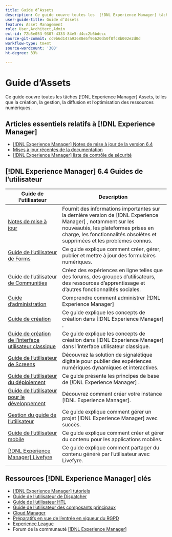 ```yaml
---
title: Guide d’Assets
description: Ce guide couvre toutes les  [!DNL Experience Manager] tâches de ressources, telles que la création, la gestion, la diffusion et l’optimisation des ressources numériques.
user-guide-title: Guide d’Assets
feature: Asset Management
role: User,Architect,Admin
exl-id: 72b5e053-9307-4333-84e5-d4cc2b6bdecc
source-git-commit: cc9b6d147a93688e5f96620d50f8fc8b002e2d0d
workflow-type: tm+mt
source-wordcount: '300'
ht-degree: 33%

---
```


# Guide d’Assets

Ce guide couvre toutes les tâches [!DNL Experience Manager] Assets, telles que la création, la gestion, la diffusion et l’optimisation des ressources numériques.

## Articles essentiels relatifs à [!DNL Experience Manager] 

* [[!DNL Experience Manager] Notes de mise à jour de la version 6.4](/help/release-notes/home.md)
* [Mises à jour récentes de la documentation](https://experienceleague.adobe.com/docs/experience-manager-release-information/aem-release-updates/doc-updates/documentation-updates.html?lang=fr)
* [[!DNL Experience Manager] liste de contrôle de sécurité](/help/sites-administering/security-checklist.md)

## [!DNL Experience Manager] 6.4 Guides de l’utilisateur

| Guide de l’utilisateur | Description |
|--- |---|
| [Notes de mise à jour](/help/release-notes/home.md) | Fournit des informations importantes sur la dernière version de [!DNL Experience Manager] , notamment sur les nouveautés, les plateformes prises en charge, les fonctionnalités obsolètes et supprimées et les problèmes connus. |
| [Guide de l’utilisateur de Forms](/help/forms/home.md) | Ce guide explique comment créer, gérer, publier et mettre à jour des formulaires numériques. |
| [Guide de l’utilisateur de Communities](/help/communities/home.md) | Créez des expériences en ligne telles que des forums, des groupes d’utilisateurs, des ressources d’apprentissage et d’autres fonctionnalités sociales. |
| [Guide d’administration](/help/sites-administering/home.md) | Comprendre comment administrer [!DNL Experience Manager] |
| [Guide de création](/help/sites-authoring/home.md) | Ce guide explique les concepts de création dans [!DNL Experience Manager] . |
| [Guide de création de l’interface utilisateur classique](/help/sites-classic-ui-authoring/home.md) | Ce guide explique les concepts de création dans [!DNL Experience Manager] dans l’interface utilisateur classique. |
| [Guide de l’utilisateur de Screens](https://experienceleague.adobe.com/docs/experience-manager-screens/user-guide/aem-screens-introduction.html) | Découvrez la solution de signalétique digitale pour publier des expériences numériques dynamiques et interactives. |
| [Guide de l’utilisateur du déploiement](/help/sites-deploying/home.md) | Ce guide présente les principes de base de [!DNL Experience Manager] . |
| [Guide de l’utilisateur pour le développement](/help/sites-developing/home.md) | Découvrez comment créer votre instance [!DNL Experience Manager]. |
| [Gestion du guide de l’utilisateur](/help/managing/home.md) | Ce guide explique comment gérer un projet [!DNL Experience Manager] avec succès. |
| [Guide de l’utilisateur mobile](/help/mobile/home.md) | Ce guide explique comment créer et gérer du contenu pour les applications mobiles. |
| [[!DNL Experience Manager]  Livefyre](https://experienceleague.adobe.com/docs/livefyre/using/home.html) | Ce guide explique comment partager du contenu généré par l’utilisateur avec Livefyre. |

## Ressources [!DNL Experience Manager] clés

* [[!DNL Experience Manager]  tutoriels](https://experienceleague.adobe.com/docs/experience-manager-tutorials.html?lang=fr)
* [Guide de l’utilisateur de Dispatcher](https://experienceleague.adobe.com/docs/experience-manager-dispatcher/using/dispatcher.html?lang=fr)
* [Guide de l’utilisateur HTL](https://experienceleague.adobe.com/docs/experience-manager-htl/using/overview.html?lang=fr)
* [Guide de l’utilisateur des composants principaux](https://experienceleague.adobe.com/docs/experience-manager-core-components/using/introduction.html?lang=fr)
* [Cloud Manager](https://experienceleague.adobe.com/docs/experience-manager-cloud-manager/using/introduction-to-cloud-manager.html?lang=fr)
* [Préparatifs en vue de l’entrée en vigueur du RGPD](/help/managing/data-protection-and-privacy.md)
* [Experience League](https://experienceleague.adobe.com/?promoid=K42KVXHD&amp;mv=other&amp;lang=fr#recommended/solutions/experience-manager)
* Forum de la communauté [[!DNL Experience Manager] ](https://experienceleaguecommunities.adobe.com/t5/adobe-experience-manager/ct-p/adobe-experience-manager-community)
